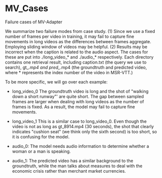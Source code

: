 # MV_Cases
Failure cases of MV-Adapter

We summarize two failure modes from case study. (1) Since we use a fixed number of frames per video in training, it may fail to capture fine movements in long videos as the differences between frames aggregate. Employing sliding window of videos may be helpful. (2) Results may be incorrect when the caption is related to the audio aspect.
The cases for these are put into ./long_video_* and ./audio_* respectively. Each directory contains one retrieval result, including caption.txt (the query we use to search), gt_*.mp4 and pred_*.mp4 (the groundtruth and predicted video, where * represents the index number of the video in MSR-VTT.)

To be more specific, we will go over each example:
- long_video_0
The groundtruth video is long and the shot of "walking down a short runway"' are quite short. The gap between sampled frames are larger when dealing with long videos as the number of frames is fixed. As a result, the model may fail to capture fine movements.

- long_video_1
This is a similar case to long_video_0. Even though the video is not as long as gt_8914.mp4 (30 seconds), the shot that clearly indicates "cushion seat" (we think only the sixth second) is too short, so it is confusing for the model.

- audio_0:
The model needs audio information to determine whether a woman or a man is speaking.

- audio_1:
The predicted video has a similar background to the groundtruth, while the man talks about measures to deal with the economic crisis rather than merchant market currencies.

